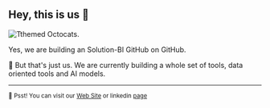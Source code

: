 ## Hey, this is us 👋

![Tthemed Octocats.](https://user-images.githubusercontent.com/3369400/133268513-5bfe2f93-4402-42c9-a403-81c9e86934b6.jpeg)

Yes, we are building an Solution-BI GitHub on GitHub. 

🤯 But that's just us. We are currently building a whole set of tools, data oriented tools and AI models.

 ---

<sub>🤫 Psst! You can visit our [Web Site](https://www.solution-bi.com/) or linkedin [page](https://www.linkedin.com/company/solutionbi-group/posts/?feedView=all)
